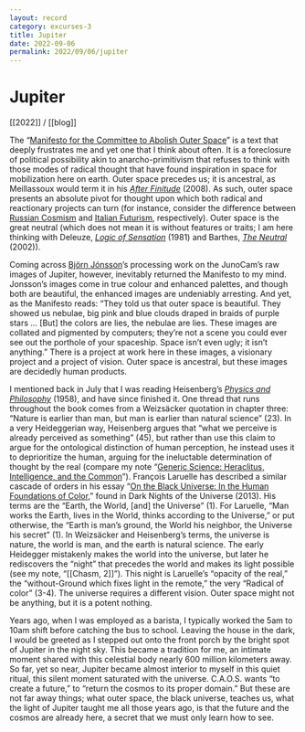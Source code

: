 ```yaml
---
layout: record
category: excurses-3
title: Jupiter
date: 2022-09-06
permalink: 2022/09/06/jupiter
---
```


# Jupiter

[[2022]] / [[blog]]

The “[Manifesto for the Committee to Abolish Outer Space](https://thenewinquiry.com/manifesto-of-the-committee-to-abolish-outer-space/)” is a text that deeply frustrates me and yet one that I think about often. It is a foreclosure of political possibility akin to anarcho-primitivism that refuses to think with those modes of radical thought that have found inspiration in space for mobilization here on earth. Outer space precedes us; it is ancestral, as Meillassoux would term it in his [*After Finitude*](https://books.google.ca/books/about/After_Finitude.html?id=lJjUAwAAQBAJ) (2008). As such, outer space presents an absolute pivot for thought upon which both radical and reactionary projects can turn (for instance, consider the difference between [Russian Cosmism](https://en.wikipedia.org/wiki/Russian_cosmism) and [Italian Futurism](https://en.wikipedia.org/wiki/Futurism), respectively). Outer space is the great neutral (which does not mean it is without features or traits; I am here thinking with Deleuze, [*Logic of Sensation*](https://books.google.ca/books/about/Francis_Bacon.html?id=5EEnyGsiTBIC) (1981) and Barthes, [*The Neutral*](https://books.google.ca/books/about/The_Neutral.html?id=bzXe1lp_DWsC) (2002)).

Coming across [Björn Jónsson](https://www.missionjuno.swri.edu/junocam/processing?users[]=7015)’s processing work on the JunoCam’s raw images of Jupiter, however, inevitably returned the Manifesto to my mind. Jonsson’s images come in true colour and enhanced palettes, and though both are beautiful, the enhanced images are undeniably arresting. And yet, as the Manifesto reads: “They told us that outer space is beautiful. They showed us nebulae, big pink and blue clouds draped in braids of purple stars ... [But] the colors are lies, the nebulae are lies. These images are collated and pigmented by computers; they’re not a scene you could ever see out the porthole of your spaceship. Space isn’t even ugly; it isn’t anything.” There is a project at work here in these images, a visionary project and a project of vision. Outer space is ancestral, but these images are decidedly human products.

I mentioned back in July that I was reading Heisenberg’s [*Physics and Philosophy*](https://books.google.ca/books?id=JkUsAAAACAAJ) (1958), and have since finished it. One thread that runs throughout the book comes from a Weizsäcker quotation in chapter three: “Nature is earlier than man, but man is earlier than natural science” (23). In a very Heideggerian way, Heisenberg argues that “what we perceive is already perceived as something” (45), but rather than use this claim to argue for the ontological distinction of human perception, he instead uses it to deprioritize the human, arguing for the ineluctable determination of thought by the real (compare my note “[Generic Science: Heraclitus, Intelligence, and the Common](https://steinea.github.io/notes/2021/03/28/generic-science)”). François Laruelle has described a similar cascade of orders in his essay “[On the Black Universe: In the Human Foundations of Color](https://www.recessart.org/wp-content/uploads/Laruelle-Black-Universe1.pdf),” found in Dark Nights of the Universe (2013). His terms are the “Earth, the World, [and] the Universe” (1). For Laruelle, “Man works the Earth, lives in the World, thinks according to the Universe,” or put otherwise, the “Earth is man’s ground, the World his neighbor, the Universe his secret” (1). In Weizsäcker and Heisenberg’s terms, the universe is nature, the world is man, and the earth is natural science. The early Heidegger mistakenly makes the world into the universe, but later he rediscovers the “night” that precedes the world and makes its light possible (see my note, “[[Chasm, 2]]”). This night is Laruelle’s “opacity of the real,” the “without-Ground which fixes light in the remote,” the very “Radical of color” (3-4). The universe requires a different vision. Outer space might not be anything, but it is a potent nothing.

Years ago, when I was employed as a barista, I typically worked the 5am to 10am shift before catching the bus to school. Leaving the house in the dark, I would be greeted as I stepped out onto the front porch by the bright spot of Jupiter in the night sky. This became a tradition for me, an intimate moment shared with this celestial body nearly 600 million kilometers away. So far, yet so near, Jupiter became almost interior to myself in this quiet ritual, this silent moment saturated with the universe. C.A.O.S. wants “to create a future,” to “return the cosmos to its proper domain.” But these are not far away things; what outer space, the black universe, teaches us, what the light of Jupiter taught me all those years ago, is that the future and the cosmos are already here, a secret that we must only learn how to see.
